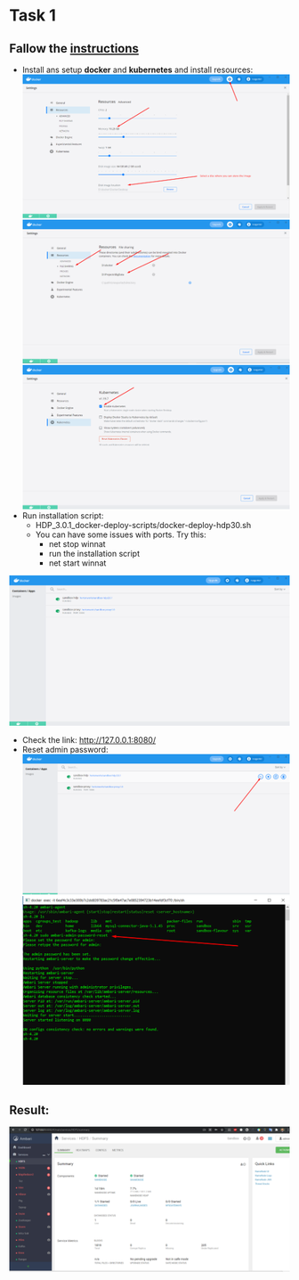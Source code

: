 # Task 1

## Fallow the [instructions](https://www.cloudera.com/tutorials/sandbox-deployment-and-install-guide/3.html)
- Install ans setup **docker** and **kubernetes** and install resources:
![docker_install](./img/docker_install.png)
![docker_install2](./img/docker_install2.png)
![docker_install3](./img/docker_install3.png)
- Run installation script:
  - HDP_3.0.1_docker-deploy-scripts/docker-deploy-hdp30.sh
  - You can have some issues with ports. Try this:
      - net stop winnat
      - run the installation script
      - net start winnat

![sandbox_hdp_install](./img/sandbox_hdp_install.png)
- Check the link: http://127.0.0.1:8080/
- Reset admin password:
![sandbox_hdp_install2](./img/sandbox_hdp_install2.png)
![sandbox_hdp_install3](./img/sandbox_hdp_install3.png)

## Result:
![ambari_result](./img/ambari_result.png)
